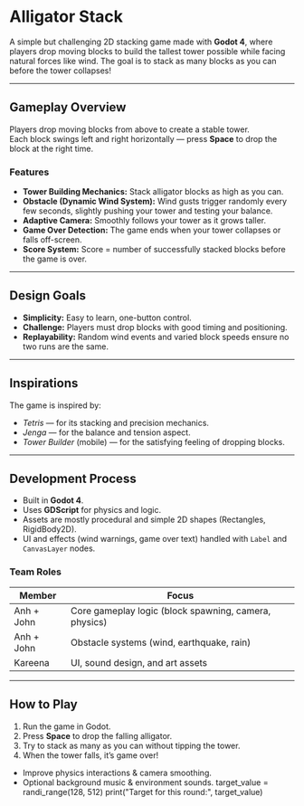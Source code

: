 # Alligator Stack

A simple but challenging 2D stacking game made with **Godot 4**, where players drop moving blocks to build the tallest tower possible while facing natural forces like wind. The goal is to stack as many blocks as you can before the tower collapses!

---

## Gameplay Overview

Players drop moving blocks from above to create a stable tower.  
Each block swings left and right horizontally — press **Space** to drop the block at the right time.

### Features
- **Tower Building Mechanics:** Stack alligator blocks as high as you can.  
- **Obstacle (Dynamic Wind System):** Wind gusts trigger randomly every few seconds, slightly pushing your tower and testing your balance.  
- **Adaptive Camera:** Smoothly follows your tower as it grows taller.  
- **Game Over Detection:** The game ends when your tower collapses or falls off-screen.  
- **Score System:** Score = number of successfully stacked blocks before the game is over.  

---

## Design Goals

- **Simplicity:** Easy to learn, one-button control.
- **Challenge:** Players must drop blocks with good timing and positioning.
- **Replayability:** Random wind events and varied block speeds ensure no two runs are the same.

---

## Inspirations

The game is inspired by:
- *Tetris* — for its stacking and precision mechanics.  
- *Jenga* — for the balance and tension aspect.  
- *Tower Builder* (mobile) — for the satisfying feeling of dropping blocks.

---

## Development Process

- Built in **Godot 4**.
- Uses **GDScript** for physics and logic.
- Assets are mostly procedural and simple 2D shapes (Rectangles, RigidBody2D).
- UI and effects (wind warnings, game over text) handled with `Label` and `CanvasLayer` nodes.

### Team Roles
| Member | Focus |
|--------|--------|
| Anh + John | Core gameplay logic (block spawning, camera, physics) |
| Anh + John | Obstacle systems (wind, earthquake, rain) |
| Kareena | UI, sound design, and art assets |

---

## How to Play

1. Run the game in Godot.  
2. Press **Space** to drop the falling alligator.  
3. Try to stack as many as you can without tipping the tower.  
4. When the tower falls, it’s game over!  
- Improve physics interactions & camera smoothing.
- Optional background music & environment sounds.
    target_value = randi_range(128, 512)
    print("Target for this round:", target_value)
